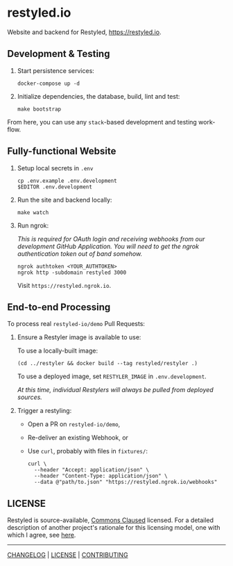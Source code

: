 # restyled.io

Website and backend for Restyled, https://restyled.io.

## Development & Testing

1. Start persistence services:

   ```console
   docker-compose up -d
   ```

1. Initialize dependencies, the database, build, lint and test:

   ```console
   make bootstrap
   ```

From here, you can use any `stack`-based development and testing work-flow.

## Fully-functional Website

1. Setup local secrets in `.env`

   ```console
   cp .env.example .env.development
   $EDITOR .env.development
   ```

1. Run the site and backend locally:

   ```console
   make watch
   ```

1. Run ngrok:

   _This is required for OAuth login and receiving webhooks from our development
   GitHub Application. You will need to get the ngrok authentication token out
   of band somehow._

   ```console
   ngrok authtoken <YOUR_AUTHTOKEN>
   ngrok http -subdomain restyled 3000
   ```

   Visit `https://restyled.ngrok.io`.

## End-to-end Processing

To process real `restyled-io/demo` Pull Requests:

1. Ensure a Restyler image is available to use:

   To use a locally-built image:

   ```console
   (cd ../restyler && docker build --tag restyled/restyler .)
   ```

   To use a deployed image, set `RESTYLER_IMAGE` in `.env.development`.

   _At this time, individual Restylers will always be pulled from deployed
   sources._

1. Trigger a restyling:

   - Open a PR on `restyled-io/demo`,
   - Re-deliver an existing Webhook, or
   - Use `curl`, probably with files in `fixtures/`:

     ```console
     curl \
       --header "Accept: application/json" \
       --header "Content-Type: application/json" \
       --data @"path/to.json" "https://restyled.ngrok.io/webhooks"
     ```

## LICENSE

Restyled is source-available, [Commons Claused][cc] licensed. For a detailed
description of another project's rationale for this licensing model, one with
which I agree, see [here][level].

[cc]: https://commonsclause.com/
[level]: https://web.archive.org/web/20181120030157/https://leveljournal.com/source-available-licensing

---

[CHANGELOG](./CHANGELOG.md) | [LICENSE](./LICENSE) | [CONTRIBUTING][]

[contributing]:
  https://github.com/restyled-io/restyled.io/wiki/Contributing-to-Restyled
